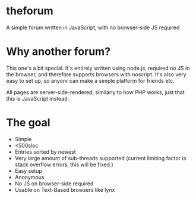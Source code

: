 # theforum
A simple forum written in JavaScript, with no browser-side JS required

# Why another forum?
This one's a bit special. It's entirely written using node.js,
required no JS in the browser, and therefore supports browsers with 
noscript. It's also very easy to set up, so anyonr can make a 
simple platform for friends etc.

All pages are server-side-rendered, similarly to how PHP works,
just that this is JavaScript instead.

# The goal
- Simple
- <500sloc
- Entries sorted by newest
- Very large amount of sub-threads supported
  (current limiting factor is stack overflow errors, this will be
  fixed.)
- Easy setup
- Anonymous
- No JS on browser-side required
- Usable on Text-Based browsers like lynx
